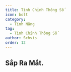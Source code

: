```yaml
---
title: Tinh Chỉnh Thông Số
icon: bolt
category:
  - Tính Năng
tag:
  - Tinh Chỉnh Thông Số
author: Schvis
order: 12
---
```


## Sắp Ra Mắt.